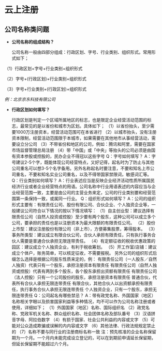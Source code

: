 # 云上注册

## 公司名称类问题

- **公司名称的组成结构？**

  公司名称一般由四部分组成：行政区划、字号、行业类别、组织形式。常用形式如下；
 
 （1）行政区划+字号+行业类别+组织形式
 
 （2）字号+(行政区划)+行业类别+组织形式
 
 （3）字号+行业类别+(行政区划)+组织形式
   
   *例：北京京东科技有限公司*

- **行政区划如何填写？**

  行政区划是判定一个区域所属地区的标志，也是限定企业经营活动范围的标志，最常见的是以省份和城市为区划。具体如下；
（1）以省份抬头，至少需要1000万注册资本，经营活动范围可在本省进行
（2）以城市抬头，没有注册资本限制，经营活动范围限于本城市，如果需要在其他地市从事经营活动，需要设立分公司
（3）不带省份和地区的公司，例如：腾讯和阿里，需要在国家市场监督管理总局注册
（4）带「中国」或「中央」等抬头的公司必须是由国有资本参股或控股的，民办企业不得冠以这些字号
Q：字号如何填写？
A：字号建议2-5个字，既能体现公司经营特点，又好记得，起名时为了防止与其他公司重名可以想3-5个名字备用。另外名称起名时要注意，不要和知名上市公司重名，不要和知名实业公司重名，以及不得带国家禁限词，敏感词汇等。
Q：行业类别如何填写？
A：行业表述应当是反映企业经济活动性质所属国民经济行业或者企业经营特点的用语。公司名称中行业用语表述的内容应当与企业经营范围一致，主要是由公司的主营业务来定，公司的行业类别要和经营范围第一条保持一致，或属同一行业。
Q：组织形式如何填写？
A：公司的组织形式主要有：有限责任公司、股份有限公司、合伙企业、个人独资企业等，一般建议公司符合以下情况的按以下情况填写：
（1）自主创业型：建议选择有限责任公司（自然人投资或控股）至少要有两个股东，这种公司可以成立多个公司，要承担的责任也是以注册资本为最大限额的有限责任公司。
（2）股份上市型：建议注册股份有限公司（非上市），方便募集股票，筹得股本。
（3）事务所类型：建议成立有限合伙公司，合伙人承担有限责任，只有执行事务合伙人需要是普通合伙承担无限连带责任。
（4）有定额征收的税收优惠政策的园区：建议成立个人独资企业，有利于税收筹划。
（5）开工作室/店铺：建议成立个体户，账务简单，可以核定征收，不需要报税。
另外公司的组织形式后缀怎么选择是根据公司股东性质来定的，例：
有限责任公司（一人股东／自然人独资）代表只有一个股东，承担注册资本有限责任
有限责任公司（自然人独资或控股）代表有两到多个股东，各个股东承担出资额有限责任
有限责任公司（法人控股）只有一个公司股份的股东，承担注册资本有限责任
普通合伙，代表所有合伙人承担无限连带责任
有限合伙，其他合伙人以出资额承担有限责任，执行事务合伙人承担无限连带责任
个人独资企业，只有一个股东，承担无限连带责任 
Q：公司起名有哪些禁忌？
A：带有政党名称、外国国家（地区）名称相关字眼以及损害国家利益等多种情况，均不可以作为公司名称注册或者使用，详细如下；
（1）外国国家（地区）名称、国际组织名
（2）政党名称、党政军机关名称、群众组织名称、社会团体名称及部队番号
（3）汉语拼音字母、阿拉伯数字
（4）有损于国家、社会公共利益的内容或文字
（5）可能对公众造成欺骗或误解的内内容或文字
（6）其他法律、行政法规规定禁止的
（7）名称不要与同行业的注册商标名称一致
注：预先核准的企业名称保留期为一个月。一个月内未能完成设立登记的，可以在到期前申请延长保留期，但延长保留期不能超过六个月。
